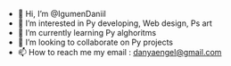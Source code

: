 - 👋 Hi, I’m @IgumenDaniil
- 👀 I’m interested in Py developing, Web design, Ps art
- 🌱 I’m currently learning Py alghoritms
- 💞️ I’m looking to collaborate on Py projects
- 📫 How to reach me my email : danyaengel@gmail.com
